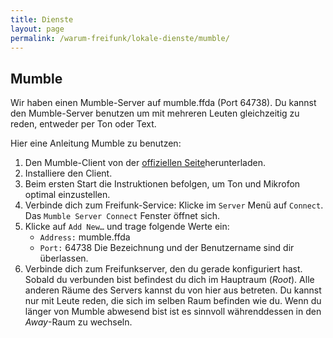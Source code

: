 ```yaml
---
title: Dienste
layout: page
permalink: /warum-freifunk/lokale-dienste/mumble/
---
```


Mumble
------

Wir haben einen Mumble-Server auf mumble.ffda (Port 64738). Du kannst den Mumble-Server benutzen um mit mehreren Leuten gleichzeitig zu reden, entweder per Ton oder Text.

Hier eine Anleitung Mumble zu benutzen:

1. Den Mumble-Client von der [offiziellen Seite](http://mumble.info)herunterladen.
2. Installiere den Client.
3. Beim ersten Start die Instruktionen befolgen, um Ton und Mikrofon optimal einzustellen.
4. Verbinde dich zum Freifunk-Service: Klicke im `Server` Menü auf `Connect`. Das `Mumble Server Connect` Fenster öffnet sich.
5. Klicke auf `Add New…` und trage folgende Werte ein:
	* `Address:` mumble.ffda
	* `Port:` 64738
	Die Bezeichnung und der Benutzername sind dir überlassen.
6. Verbinde dich zum Freifunkserver, den du gerade konfiguriert hast. Sobald du verbunden bist befindest du dich im Hauptraum (*Root*). Alle anderen Räume des Servers kannst du von hier aus betreten. Du kannst nur mit Leute reden, die sich im selben Raum befinden wie du. Wenn du länger von Mumble abwesend bist ist es sinnvoll währenddessen in den *Away*-Raum zu wechseln.
